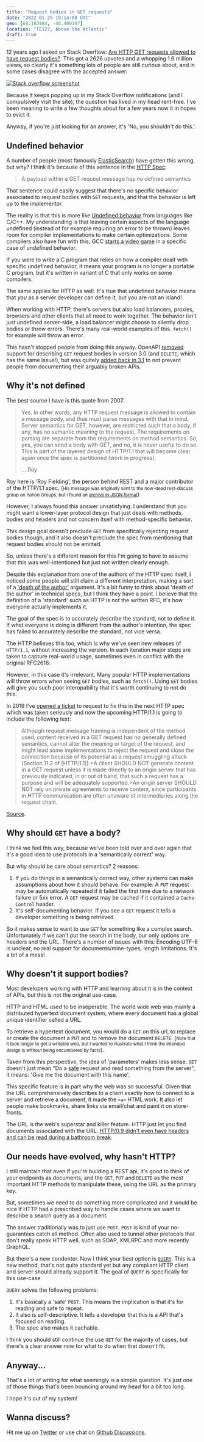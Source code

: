 ```yaml
---
title: "Request bodies in GET requests"
date: "2022-01-29 19:14:00 UTC"
geo: [60.183984, -46.400107]
location: "IE127, Above the Atlantic"
draft: true
---
```


12 years ago I asked on Stack Overflow: [Are HTTP GET requests allowed to
have request bodies?][1]. This got a 2626 upvotes and a whopping 1.6 million
views, so clearly it's something lots of people are still curious about, and
in some cases disagree with the accepted answer.

[![Stack overflow screenshot](/assets/posts/get-body/so-screenshot.png)][1]

Because it keeps popping up in my Stack Overflow notifications (and
I compulsively visit the site), the question has lived in my head
rent-free. I've been meaning to write a few thoughts about for a few
years now it in hopes to evict it.

Anyway, if you're just looking for an answer, it's 'No, you shouldn't do
this.'.

Undefined behavior
------------------

A number of people (most famously [ElasticSearch][2]) have gotten this wrong,
but why? I think it's because of this sentence in the [HTTP Spec][3]:

> A payload within a GET request message has no defined semantics

That sentence could easily suggest that there's no specific behavior associated
to request bodies with `GET` requests, and that the behavior is left up to the
implementor.

The reality is that this is more like [Undefined behavior][4] from languages
like C/C++. My understanding is that leaving certain aspects of the language
undefined (instead of for example requiring an error to be thrown) leaves room for
compiler implementations to make certain optimizations. Some compilers also
have fun with this; GCC [starts a video game][5] in a specific case
of undefined behavior.

If you were to write a C program that relies on how a compiler dealt with
specific undefined behavior, it means your program is no longer a portable
C program, but it's written in variant of C that only works on some compilers.

The same applies for HTTP as well. It's true that undefined behavior means
that *you* as a server developer can define it, but you are not an island!

When working with HTTP, there's servers but also load balancers, proxies,
browsers and other clients that all need to work together. The behavior isn't
just undefined server-side, a load balancer might choose to silently drop
bodies or throw errors. There's many real-world examples of this. `fetch()`
for example will throw an error.

This hasn't stopped people from doing this anyway. OpenAPI [removed][11]
support for describing `GET` request bodies in version 3.0 (and `DELETE`,
which has the same issue!), but was quitely [added back in 3.1][12] to not
prevent people from documenting their arguably broken APIs.

Why it's not defined
--------------------

The best source I have is this quote from 2007:

> Yes. In other words, any HTTP request message is allowed to contain a message body, and thus must parse messages with that in mind. Server semantics for GET, however, are restricted such that a body, if any, has no semantic meaning to the request. The requirements on parsing are separate from the requirements on method semantics.
>  So, yes, you can send a body with GET, and no, it is never useful to do so.
> This is part of the layered design of HTTP/1.1 that will become clear again once the spec is partitioned (work in progress).
>
> ....Roy

Roy here is 'Roy Fielding', the person behind REST and a major contributor
of the HTTP/1.1 spec. (<small>His message was originally sent to the now-dead rest-discuss
group on Yahoo Groups, but I found an [archive in JSON format][6]</small>)

However, I always found this answer unsatisfying. I understand that you might
want a lower-layer protocol design that just deals with methods, bodies and
headers and not concern itself with method-specific behavior.

This design goal doesn't preclude `GET` from specifically rejecting request
bodies though, and it also doesn't preclude the spec from mentioning that
request bodies should not be emitted.

So, unless there's a different reason for this I'm going to have to assume
that this was well-intentioned but just not written clearly enough.

Despite this explanation from one of the authors of the HTTP spec itself,
I noticed some people will still claim a different interpretation, making
a sort of a ['death of the author'][8] argument. It's a bit funny to think
about 'death of the author' in technical specs, but I think they have a
point. I believe that the definition of a 'standard' such as HTTP is not
the written RFC, it's how everyone actually implements it.

The goal of the spec is to accurately describe the standard, not to define
it. If what everyone is doing is different from the author's intention,
the spec has failed to accurately describe the standard, not vice versa.

The HTTP believes this too, which is why we've seen new releases of `HTTP/1.1`,
without increasing the version. In each iteration major steps are taken
to capture real-world usage, sometimes even in conflict with the original
RFC2616.

However, in this case it's irrelevant. Many popular HTTP implementations
will throw errors when seeing `GET` bodies, such as `fetch()`. Using `GET`
bodies will give you such poor interopability that it's worth continuing to
not do this.

In 2019 I've [opened a ticket][7] to request to fix this in the next
HTTP spec which was taken seriously and now the upcoming HTTP/1.1 is
going to include the following text:

> Although request message framing is independent of the method used,
> content received in a GET request has no generally defined semantics,
> cannot alter the meaning or target of the request, and might lead
> some implementations to reject the request and close the connection
> because of its potential as a request smuggling attack (Section 11.2
> of [HTTP/1.1]).>A client SHOULD NOT generate content in a GET
> request unless it is made directly to an origin server that has
> previously indicated, in or out of band, that such a request has a
> purpose and will be adequately supported.>An origin server SHOULD
> NOT rely on private agreements to receive content, since participants
> in HTTP communication are often unaware of intermediaries along the
> request chain.

[Source][9].

Why should `GET` have a body?
-----------------------------

I think we feel this way, because we've been told over and over again that
it's a good idea to use protocols in a 'semantically correct' way.

But why should be care about semantics? 2 reasons:

1. If you do things in a semantically correct way, other systems can make
   assumptions about how it should behave. For example: A `PUT` request
   may be automatically repeated if it failed the first time due to a network
   failure or 5xx error. A `GET` request may be cached if it contained a
   `Cache-Control` header.
2. It's self-documenting behavior. If you see a `GET` request it tells a
   developer something is being retrieved.

So it makes sense to want to use `GET` for something like a complex search.
Unfortunately if we can't put the search in the body, our only options
are headers and the URL. There's a number of issues with this: Encoding UTF-8
is unclear, no real support for documents/mine-types, length limitations.
It's a bit of a mess!

Why doesn't it support bodies?
------------------------------

Most developers working with HTTP and learning about it is in the context
of APIs, but this is not the original use-case.

HTTP and HTML used to be inseperable. The world wide web was mainly a
distributed hypertext document system, where every document has a global
unique identifier called a URL.

To retrieve a hypertext document, you would do a `GET` on this url, to
replace or create the document a `PUT` and to remove the document `DELETE`.
(<small>Note that it took longer to get a writable web, but I wanted to
illustrate what I think the intended design is without being encumbered
by facts</small>).

Taken from this perspective, the idea of 'parameters' makes less sense.
`GET` doesn't just mean "Do a [safe][9] request and read something from the
server", it means: 'Give me the document with this name'.

This specific feature is in part why the web was so successful. Given that
the URL comprehensively describes to a client exactly how to connect to
a server and retrieve a document, it made the `<a>` HTML work. It also let
people make bookmarks, share links via email/chat and paint it on
store-fronts.

The URL is the web's superstar and killer feature. HTTP just let you find
documents associated with the URL. [HTTP/0.9 didn't even have headers and
can be read during a bathroom break][13].


Our needs have evolved, why hasn't HTTP?
----------------------------------------

I still maintain that even if you're building a REST api, it's good to think
of your endpoints as documents, and the `GET`, `PUT` and `DELETE` as the most
important HTTP methods to manipulate these, using the URL as the primary key.

But, sometimes we need to do something more complicated and it would be nice
if HTTP had a prescribed way to handle cases where we want to describe a
search query as a document.

The answer traditionally was to just use `POST`. `POST` is kind of your
no-guarantees catch all method. Often also used to tunnel other protocols
that don't really speak HTTP well, such as SOAP, XMLRPC and more recently
GraphQL.

But there's a new condenter. Now I think your best option is [`QUERY`][10].
This is a new method, that's not quite standard yet but any compliant HTTP
client and server should already support it. The goal of `QUERY` is
specifically for this use-case.

`QUERY` solves the following problems:

1. It's basically a 'safe' `POST`. This means the implication is that it's
   for reading and safe to repeat.
2. It also is self-descriptive. It tells a developer that this is a API
   that's focused on reading.
3. The spec also makes it cachable.

I think you should still continue the use `GET` for the majority of cases,
but there's a clear answer now for what to do when that doesn't fit.

Anyway...
---------

That's a lot of writing for what seemingly is a simple question. It's just
one of those things that's been bouncing around my head for a bit too long.

I hope it's out of my system!

Wanna discuss?
--------------

Hit me up on [Twitter](https://twitter.com/evertp) or use chat on
[Github Discussions](https://github.com/evert/evert.github.com/discussions/42).

[1]: https://stackoverflow.com/questions/978061/http-get-with-request-body
[2]: https://www.elastic.co/guide/en/elasticsearch/reference/current/search-search.html#search-search-api-desc
[3]: https://datatracker.ietf.org/doc/html/rfc7231#section-4.3.1
[4]: https://en.wikipedia.org/wiki/Undefined_behavior
[5]: https://feross.org/gcc-ownage/
[6]: https://github.com/jam01/rest-discuss-archive/blob/262d6768f83cdf811c2a997564105fc74bad8987/rest-discuss/9962.json
[7]: https://github.com/httpwg/http-core/issues/202 
[8]: https://en.wikipedia.org/wiki/The_Death_of_the_Author
[9]: https://datatracker.ietf.org/doc/html/draft-ietf-httpbis-semantics#section-9.3.1
[10]: https://datatracker.ietf.org/doc/html/draft-ietf-httpbis-safe-method-w-body-02
[11]: https://swagger.io/docs/specification/describing-request-body/
[12]: https://github.com/OAI/OpenAPI-Specification/pull/2117 
[13]: https://www.w3.org/Protocols/HTTP/AsImplemented.html
